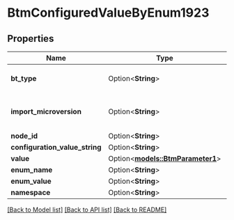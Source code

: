 # BtmConfiguredValueByEnum1923

## Properties

Name | Type | Description | Notes
------------ | ------------- | ------------- | -------------
**bt_type** | Option<**String**> | Type of JSON object. | [optional]
**import_microversion** | Option<**String**> | Element microversion that is being imported. | [optional]
**node_id** | Option<**String**> |  | [optional]
**configuration_value_string** | Option<**String**> |  | [optional]
**value** | Option<[**models::BtmParameter1**](BTMParameter-1.md)> |  | [optional]
**enum_name** | Option<**String**> |  | [optional]
**enum_value** | Option<**String**> |  | [optional]
**namespace** | Option<**String**> |  | [optional]

[[Back to Model list]](../README.md#documentation-for-models) [[Back to API list]](../README.md#documentation-for-api-endpoints) [[Back to README]](../README.md)


